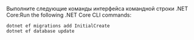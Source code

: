 
<span data-ttu-id="e145c-101">Выполните следующие команды интерфейса командной строки .NET Core:</span><span class="sxs-lookup"><span data-stu-id="e145c-101">Run the following .NET Core CLI commands:</span></span>

```console
dotnet ef migrations add InitialCreate
dotnet ef database update
```
